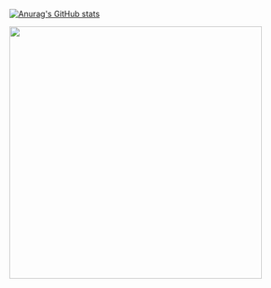 [![Anurag's GitHub stats](https://github-readme-stats.vercel.app/api?username=acidseth&show_icons=true&theme=vision-friendly-dark)](https://github.com/anuraghazra/github-readme-stats)


<img src="https://wakatime.com/share/@24163f9b-07bb-40b8-84fb-43b05f921781/a5bf2055-a102-4fdb-8507-cec2fe6d15d2.svg" height=450px/>
